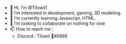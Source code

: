 - 👋 Hi, I’m @Tilowil1
- 👀 I’m interested in development, gaming, 3D modeling.
- 🌱 I’m currently learning Javascript, HTML.
- 💞️ I’m looking to collaborate on nothing for now
- 📫 How to reach me :
  - Discord : Tilowil 🌈#0666
